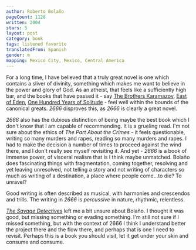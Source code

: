 ```yaml
---
author: Roberto Bolaño
pageCount: 1128
written: 2004
stars: 5
layout: post
category: book
tags: listened favorite
translatedFrom: Spanish
gender: m
mapping: Mexico City, Mexico, Central America
---
```


For a long time, I have believed that a truly great novel is one which contains a sliver of divinity, something which makes me want to believe in the power and glory of God. As an atheist, that feels like a sufficiently high bar, and the books that have passed it - say [The Brothers Karamazov](/blog/The-Brothers-Karamzov), [East of Eden](/blog/East-of-Eden), [One Hundred Years of Solitude](/blog/One-Hundred-Years-of-Solitude) - feel well within the bounds of the canonical greats. _2666_ disproves this, as _2666_ is clearly a great novel.

_2666_ also has the dubious distinction of being maybe the best book which I don't know that I am capable of recommending. It is a grueling read. I'm not sure about the ethics of _The Part About the Crimes_ - it feels questionable, writing so many murders and rapes, reading so many murders and rapes. I had to make the decision a number of times to proceed against the wind there, and I don't really see myself revisiting it. And yet - _2666_ is a book of immense power, of visceral realism that is I think maybe unmatched. Bolaño does fascinating things with fragmentation, coming together, resolving and yet leaving unresolved, not telling a story and not writing of characters so much as writing of a destination, a place where people come...to die? To unravel?

Good writing is often described as musical, with harmonies and crescendos and trills. The writing in _2666_ is _percussive_ in nature, rhythmic, relentless.

[_The Savage Detectives_](/blog/The-Savage-Detectives) left me a bit unsure about Bolaño. I thought it was good, but missing something or evading something. I'm still not sure if I missed something, but with the context of 2666 I think I understand better the project there and the flow there, and perhaps that is one I need to revisit. Perhaps this is a book you should visit, let it get under your skin and consume and consume.
